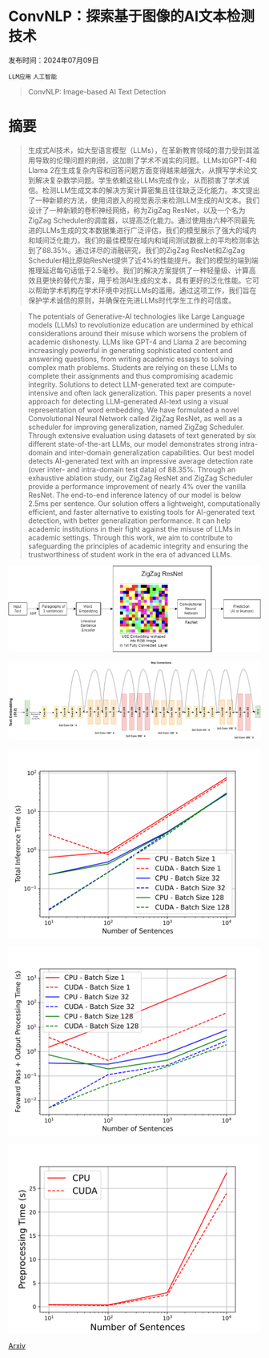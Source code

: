 # ConvNLP：探索基于图像的AI文本检测技术

发布时间：2024年07月09日

`LLM应用` `人工智能`

> ConvNLP: Image-based AI Text Detection

# 摘要

> 生成式AI技术，如大型语言模型（LLMs），在革新教育领域的潜力受到其滥用导致的伦理问题的削弱，这加剧了学术不诚实的问题。LLMs如GPT-4和Llama 2在生成复杂内容和回答问题方面变得越来越强大，从撰写学术论文到解决复杂数学问题。学生依赖这些LLMs完成作业，从而损害了学术诚信。检测LLM生成文本的解决方案计算密集且往往缺乏泛化能力。本文提出了一种新颖的方法，使用词嵌入的视觉表示来检测LLM生成的AI文本。我们设计了一种新颖的卷积神经网络，称为ZigZag ResNet，以及一个名为ZigZag Scheduler的调度器，以提高泛化能力。通过使用由六种不同最先进的LLMs生成的文本数据集进行广泛评估，我们的模型展示了强大的域内和域间泛化能力。我们的最佳模型在域内和域间测试数据上的平均检测率达到了88.35%。通过详尽的消融研究，我们的ZigZag ResNet和ZigZag Scheduler相比原始ResNet提供了近4%的性能提升。我们的模型的端到端推理延迟每句话低于2.5毫秒。我们的解决方案提供了一种轻量级、计算高效且更快的替代方案，用于检测AI生成的文本，具有更好的泛化性能。它可以帮助学术机构在学术环境中对抗LLMs的滥用。通过这项工作，我们旨在保护学术诚信的原则，并确保在先进LLMs时代学生工作的可信度。

> The potentials of Generative-AI technologies like Large Language models (LLMs) to revolutionize education are undermined by ethical considerations around their misuse which worsens the problem of academic dishonesty. LLMs like GPT-4 and Llama 2 are becoming increasingly powerful in generating sophisticated content and answering questions, from writing academic essays to solving complex math problems. Students are relying on these LLMs to complete their assignments and thus compromising academic integrity. Solutions to detect LLM-generated text are compute-intensive and often lack generalization. This paper presents a novel approach for detecting LLM-generated AI-text using a visual representation of word embedding. We have formulated a novel Convolutional Neural Network called ZigZag ResNet, as well as a scheduler for improving generalization, named ZigZag Scheduler. Through extensive evaluation using datasets of text generated by six different state-of-the-art LLMs, our model demonstrates strong intra-domain and inter-domain generalization capabilities. Our best model detects AI-generated text with an impressive average detection rate (over inter- and intra-domain test data) of 88.35%. Through an exhaustive ablation study, our ZigZag ResNet and ZigZag Scheduler provide a performance improvement of nearly 4% over the vanilla ResNet. The end-to-end inference latency of our model is below 2.5ms per sentence. Our solution offers a lightweight, computationally efficient, and faster alternative to existing tools for AI-generated text detection, with better generalization performance. It can help academic institutions in their fight against the misuse of LLMs in academic settings. Through this work, we aim to contribute to safeguarding the principles of academic integrity and ensuring the trustworthiness of student work in the era of advanced LLMs.

![ConvNLP：探索基于图像的AI文本检测技术](../../../paper_images/2407.07225/AITD.drawio.png)

![ConvNLP：探索基于图像的AI文本检测技术](../../../paper_images/2407.07225/ZigZagTextNet.drawio.png)

![ConvNLP：探索基于图像的AI文本检测技术](../../../paper_images/2407.07225/total_inference_times_vs_num_sentences.png)

![ConvNLP：探索基于图像的AI文本检测技术](../../../paper_images/2407.07225/output_times_vs_num_sentences.png)

![ConvNLP：探索基于图像的AI文本检测技术](../../../paper_images/2407.07225/preprocessing_times_vs_num_sentences.png)

[Arxiv](https://arxiv.org/abs/2407.07225)